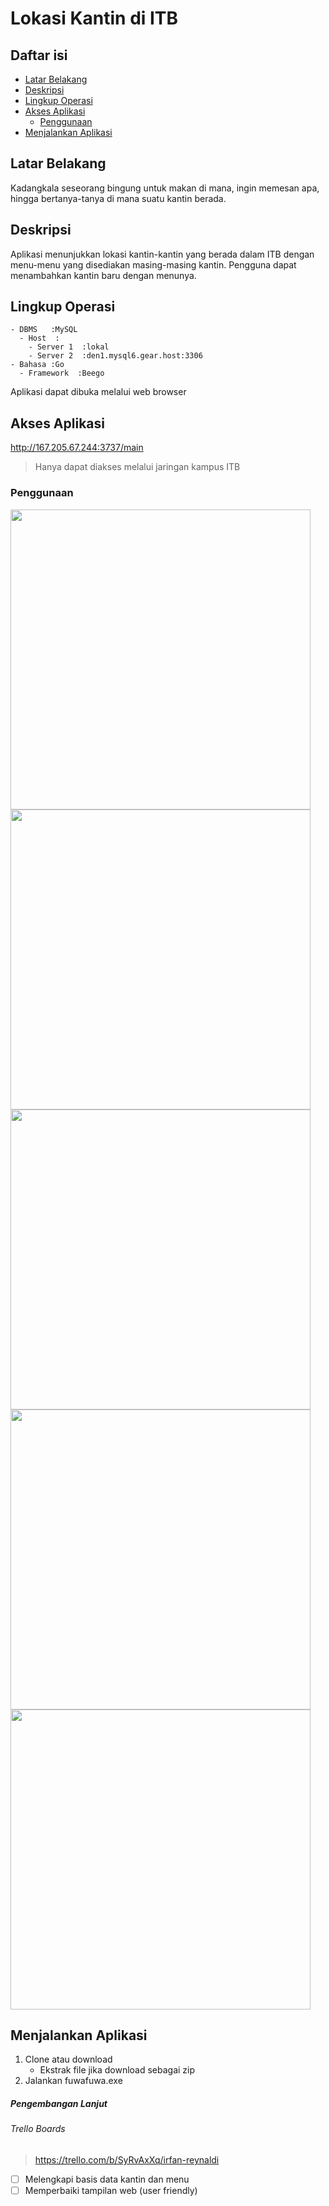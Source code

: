 # Lokasi Kantin di ITB

## Daftar isi
- [Latar Belakang](#latar-belakang)
- [Deskripsi](#deskripsi)
- [Lingkup Operasi](#lingkup-operasi)
- [Akses Aplikasi](#akses-aplikasi)
  - [Penggunaan](#penggunaan)
- [Menjalankan Aplikasi](#menjalankan-aplikasi)

## Latar Belakang
Kadangkala seseorang bingung untuk makan di mana, ingin memesan apa, hingga bertanya-tanya di mana suatu kantin berada.

## Deskripsi
Aplikasi menunjukkan lokasi kantin-kantin yang berada dalam ITB dengan menu-menu yang disediakan masing-masing kantin.
Pengguna dapat menambahkan kantin baru dengan menunya.

## Lingkup Operasi
```
- DBMS   :MySQL
  - Host  :
    - Server 1  :lokal
    - Server 2  :den1.mysql6.gear.host:3306
- Bahasa :Go
  - Framework  :Beego
```
Aplikasi dapat dibuka melalui web browser
## Akses Aplikasi
http://167.205.67.244:3737/main
> Hanya dapat diakses melalui jaringan kampus ITB
### Penggunaan
<img src="https://raw.githubusercontent.com/irs37/fuwafuwa/master/sc/1.png" width="480">
<img src="https://raw.githubusercontent.com/irs37/fuwafuwa/master/sc/2.png" width="480">
<img src="https://raw.githubusercontent.com/irs37/fuwafuwa/master/sc/3.png" width="480">
<img src="https://raw.githubusercontent.com/irs37/fuwafuwa/master/sc/4.png" width="480">
<img src="https://raw.githubusercontent.com/irs37/fuwafuwa/master/sc/5.png" width="480">

## Menjalankan Aplikasi
1. Clone atau download
    - Ekstrak file jika download sebagai zip
2. Jalankan fuwafuwa.exe

##### Pengembangan Lanjut

###### Trello Boards
> https://trello.com/b/SyRvAxXq/irfan-reynaldi

- [ ] Melengkapi basis data kantin dan menu
- [ ] Memperbaiki tampilan web (user friendly)
